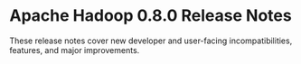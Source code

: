 # Apache Hadoop  0.8.0 Release Notes

These release notes cover new developer and user-facing incompatibilities, features, and major improvements.




